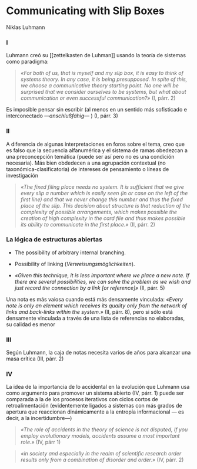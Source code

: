 # Communicating with Slip Boxes
Niklas Luhmann

### I

Luhmann creó su [[zettelkasten de Luhman]] usando la teoría de sistemas como paradigma:

>*«For both of us, that is myself and my slip box, it is easy to think of systems theory. In any case, it is being presupposed. In spite of this, we choose a communicative theory starting point. No one will be surprised that we consider ourselves to be systems, but what about communication or even successful communication?»* (I, párr. 2)

Es imposible pensar sin escribir (al menos en un sentido más sofisticado e interconectado *—anschlußfähig—* ) (I, párr. 3)

### II

A diferencia de algunas interpretaciones en foros sobre el tema, creo que es falso que la secuencia alfanumérica y el sistema de ramas obedezcan a una preconcepción temática (puede ser así pero no es una condición necesaria). Más bien obdedecen a una agrupación contextual (no taxonómica-clasificatoria) de intereses de pensamiento o líneas de investigación

>*«The fixed filing place needs no system. It is sufficient that we give every slip a number which is easily seen (in or case on the left of the first line) and that we never change this number and thus the fixed place of the slip. This decision about structure is that reduction of the complexity of possible arrangements, which makes possible the creation of high complexity in the card file and thus makes possible its ability to communicate in the first place.»* (II, párr. 2)

### La lógica de estructuras abiertas

- The possibility of arbitrary internal branching.

- Possibility of linking (*Verweisungsmöglichkeiten*).

- *«Given this technique, it is less important where we place a new note. If there are several possibilities, we can solve the problem as we wish and just record the connection by a link [or reference]»* (II, párr. 5)

Una nota es más vaiosa cuando está más densamente vinculada: *«Every note is only an element which receives its quality only from the network of links and back-links within the system.»* (II, párr. 8), pero si sólo está densamente vinculada a través de una lista de referencias no elaboradas, su calidad es menor

### III

Según Luhmann, la caja de notas necesita varios de años para alcanzar una masa crítica (III, párr. 2)

### IV

La idea de la importancia de lo accidental en la evolución que Luhmann usa como argumento para promover un sistema abierto (IV, párr. 1) puede ser comparada a la de los procesos iterativos con ciclos cortos de retroalimentación (evidentemente ligados a sistemas con más grados de apertura que reaccionan dinámicamente a la entropía informacional — es decir, a la incertidumbre—)

>*«The role of accidents in the theory of science is not disputed, If you employ evolutionary models, accidents assume a most important role.»* (IV, párr 1)

>*«in society and especially in the realm of scientific research order results only from a combination of disorder and order.»* (IV, párr. 2)

